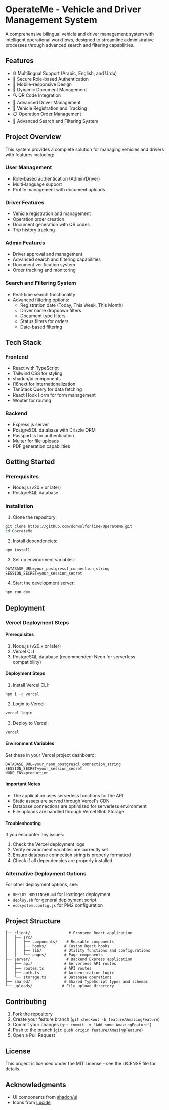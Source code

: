 # OperateMe - Vehicle and Driver Management System

A comprehensive bilingual vehicle and driver management system with intelligent operational workflows, designed to streamline administrative processes through advanced search and filtering capabilities.

## Features

- 🌐 Multilingual Support (Arabic, English, and Urdu)
- 🔐 Secure Role-based Authentication
- 📱 Mobile-responsive Design
- 📄 Dynamic Document Management
- 🔍 QR Code Integration
- 👤 Advanced Driver Management
- 🚗 Vehicle Registration and Tracking
- 📋 Operation Order Management
- 🔎 Advanced Search and Filtering System

## Project Overview

This system provides a complete solution for managing vehicles and drivers with features including:

### User Management
- Role-based authentication (Admin/Driver)
- Multi-language support
- Profile management with document uploads

### Driver Features
- Vehicle registration and management
- Operation order creation
- Document generation with QR codes
- Trip history tracking

### Admin Features
- Driver approval and management
- Advanced search and filtering capabilities
- Document verification system
- Order tracking and monitoring

### Search and Filtering System
- Real-time search functionality
- Advanced filtering options:
  - Registration date (Today, This Week, This Month)
  - Driver name dropdown filters
  - Document type filters
  - Status filters for orders
  - Date-based filtering

## Tech Stack

### Frontend
- React with TypeScript
- Tailwind CSS for styling
- shadcn/ui components
- i18next for internationalization
- TanStack Query for data fetching
- React Hook Form for form management
- Wouter for routing

### Backend
- Express.js server
- PostgreSQL database with Drizzle ORM
- Passport.js for authentication
- Multer for file uploads
- PDF generation capabilities

## Getting Started

### Prerequisites
- Node.js (v20.x or later)
- PostgreSQL database

### Installation

1. Clone the repository:
```bash
git clone https://github.com/donwolfonline/OperateMe.git
cd OperateMe
```

2. Install dependencies:
```bash
npm install
```

3. Set up environment variables:
```env
DATABASE_URL=your_postgresql_connection_string
SESSION_SECRET=your_session_secret
```

4. Start the development server:
```bash
npm run dev
```

## Deployment

### Vercel Deployment Steps

#### Prerequisites
1. Node.js (v20.x or later)
2. Vercel CLI
3. PostgreSQL database (recommended: Neon for serverless compatibility)

#### Deployment Steps

1. Install Vercel CLI:
```bash
npm i -g vercel
```

2. Login to Vercel:
```bash
vercel login
```

3. Deploy to Vercel:
```bash
vercel
```

#### Environment Variables
Set these in your Vercel project dashboard:
```env
DATABASE_URL=your_neon_postgresql_connection_string
SESSION_SECRET=your_session_secret
NODE_ENV=production
```

#### Important Notes
- The application uses serverless functions for the API
- Static assets are served through Vercel's CDN
- Database connections are optimized for serverless environment
- File uploads are handled through Vercel Blob Storage

#### Troubleshooting
If you encounter any issues:
1. Check the Vercel deployment logs
2. Verify environment variables are correctly set
3. Ensure database connection string is properly formatted
4. Check if all dependencies are properly installed


### Alternative Deployment Options
For other deployment options, see:
- `DEPLOY_HOSTINGER.md` for Hostinger deployment
- `deploy.sh` for general deployment script
- `ecosystem.config.js` for PM2 configuration

## Project Structure

```
├── client/                 # Frontend React application
│   ├── src/
│   │   ├── components/    # Reusable components
│   │   ├── hooks/        # Custom React hooks
│   │   ├── lib/          # Utility functions and configurations
│   │   └── pages/        # Page components
├── server/                # Backend Express application
│   ├── api/              # Serverless API routes
│   ├── routes.ts         # API routes
│   ├── auth.ts           # Authentication logic
│   └── storage.ts        # Database operations
├── shared/               # Shared TypeScript types and schemas
└── uploads/             # File upload directory
```

## Contributing

1. Fork the repository
2. Create your feature branch (`git checkout -b feature/AmazingFeature`)
3. Commit your changes (`git commit -m 'Add some AmazingFeature'`)
4. Push to the branch (`git push origin feature/AmazingFeature`)
5. Open a Pull Request

## License

This project is licensed under the MIT License - see the LICENSE file for details.

## Acknowledgments

- UI components from [shadcn/ui](https://ui.shadcn.com)
- Icons from [Lucide](https://lucide.dev)

